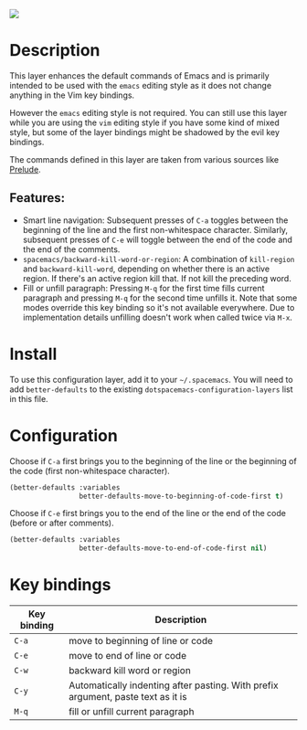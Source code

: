 ![](img/emacs.png)

Description
===========

This layer enhances the default commands of Emacs and is primarily
intended to be used with the `emacs` editing style as it does not change
anything in the Vim key bindings.

However the `emacs` editing style is not required. You can still use
this layer while you are using the `vim` editing style if you have some
kind of mixed style, but some of the layer bindings might be shadowed by
the evil key bindings.

The commands defined in this layer are taken from various sources like
[Prelude](https://github.com/bbatsov/prelude).

Features:
---------

-   Smart line navigation: Subsequent presses of `C-a` toggles between
    the beginning of the line and the first non-whitespace character.
    Similarly, subsequent presses of `C-e` will toggle between the end
    of the code and the end of the comments.
-   `spacemacs/backward-kill-word-or-region`: A combination of
    `kill-region` and `backward-kill-word`, depending on whether there
    is an active region. If there's an active region kill that. If not
    kill the preceding word.
-   Fill or unfill paragraph: Pressing `M-q` for the first time fills
    current paragraph and pressing `M-q` for the second time unfills it.
    Note that some modes override this key binding so it's not available
    everywhere. Due to implementation details unfilling doesn't work
    when called twice via `M-x`.

Install
=======

To use this configuration layer, add it to your `~/.spacemacs`. You will
need to add `better-defaults` to the existing
`dotspacemacs-configuration-layers` list in this file.

Configuration
=============

Choose if `C-a` first brings you to the beginning of the line or the
beginning of the code (first non-whitespace character).

``` commonlisp
(better-defaults :variables
                 better-defaults-move-to-beginning-of-code-first t)
```

Choose if `C-e` first brings you to the end of the line or the end of
the code (before or after comments).

``` commonlisp
(better-defaults :variables
                 better-defaults-move-to-end-of-code-first nil)
```

Key bindings
============

| Key binding | Description                                                                      |
|-------------|----------------------------------------------------------------------------------|
| `C-a`       | move to beginning of line or code                                                |
| `C-e`       | move to end of line or code                                                      |
| `C-w`       | backward kill word or region                                                     |
| `C-y`       | Automatically indenting after pasting. With prefix argument, paste text as it is |
| `M-q`       | fill or unfill current paragraph                                                 |
